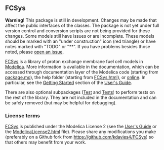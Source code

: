 FCSys
-----
**Warning!**  This package is still in development.  Changes may be made that
affect the public interfaces of the classes.  The package is not yet under full
version control and conversion scripts are not being provided for these
changes.  Some models still have issues or are incomplete.  These models should
be marked with an "under construction" icon (red triangle) or have notes marked
with "TODO" or "**".  If you have problems besides those noted, please
[open an issue](https://github.com/kdavies4/FCSys/issues/new).

[FCSys] is a library of proton exchange membrane fuel cell models in
[Modelica](https://www.modelica.org/).  More information is available in the
documentation, which can be accessed through documentation layer of the Modelica
code (starting from [package.mo](package.mo)), the help folder (starting from
[FCSys.html](help/FCSys.html)), or [online](http://kdavies4.github.com/FCSys).
In particular, see the
[Getting Started](http://kdavies4.github.io/FCSys/FCSys_UsersGuide.html#FCSys.UsersGuide.GettingStarted)
section of the
[User's Guide](http://kdavies4.github.com/FCSys/FCSys_UsersGuide.html).

There are also optional subpackages ([Test](Test.mo) and [Tests](Tests.mo)) to
perform tests on the rest of the library.  They are not included in the
documentation and can be safely removed (but may be helpful for debugging).

### License terms

[FCSys] is published under the Modelica License 2 (see the
[User's Guide](http://kdavies4.github.com/FCSys/FCSys_UsersGuide.html#FCSys.UsersGuide.ModelicaLicense2)
or the [ModelicaLicense2.html](resources/documentation/ModelicaLicense2.html)
file).
Please share any modifications you make (preferably on a Github fork from
https://github.com/kdavies4/FCSys) so that others may benefit from your work.

[FCSys]: http://kdavies4.github.io/FCSys/
